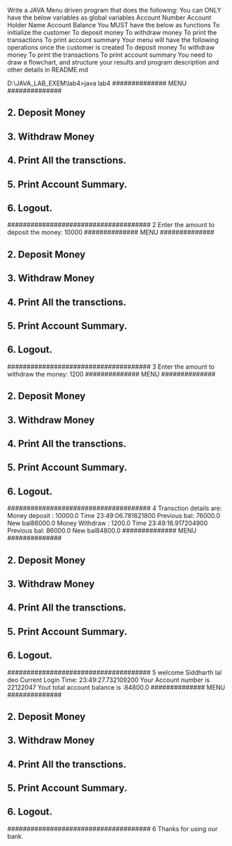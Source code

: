 Write a JAVA Menu driven program that does the following: 
You can ONLY have the below variables as global
 variables Account Number Account Holder Name Account Balance You MUST have the below as functions 
 To initialize the customer To deposit money To withdraw money To print the transactions To print account summary
 Your menu will have the following operations once the customer is created To deposit money To withdraw money
 To print the transactions To print account summary You need to draw a flowchart, and structure your results and program 
 description and other details in README.md


D:\JAVA_LAB_EXEM\lab4>java lab4
############## MENU ##############
## 2. Deposit Money ##############
## 3. Withdraw Money #############
## 4. Print All the transctions. #
## 5. Print Account Summary. #####
## 6. Logout. ####################
#####################################
2
Enter the amount to deposit the money: 10000
############## MENU ##############
## 2. Deposit Money ##############
## 3. Withdraw Money #############
## 4. Print All the transctions. #
## 5. Print Account Summary. #####
## 6. Logout. ####################
#####################################
3
Enter the amount to withdraw the money:
1200
############## MENU ##############
## 2. Deposit Money ##############
## 3. Withdraw Money #############
## 4. Print All the transctions. #
## 5. Print Account Summary. #####
## 6. Logout. ####################
#####################################
4
Transction details are:
Money deposit : 10000.0 Time 23:49:06.781621800 Previous bal: 76000.0 New bal86000.0
Money Withdraw : 1200.0 Time 23:49:16.917204900 Previous bal: 86000.0 New bal84800.0
############## MENU ##############
## 2. Deposit Money ##############
## 3. Withdraw Money #############
## 4. Print All the transctions. #
## 5. Print Account Summary. #####
## 6. Logout. ####################
#####################################
5
welcome Siddharth lal deo
Current Login Time: 23:49:27.732109200
 Your Account number is 22122047
Yout total account balance is :84800.0
############## MENU ##############
## 2. Deposit Money ##############
## 3. Withdraw Money #############
## 4. Print All the transctions. #
## 5. Print Account Summary. #####
## 6. Logout. ####################
#####################################
6
Thanks for using our bank.